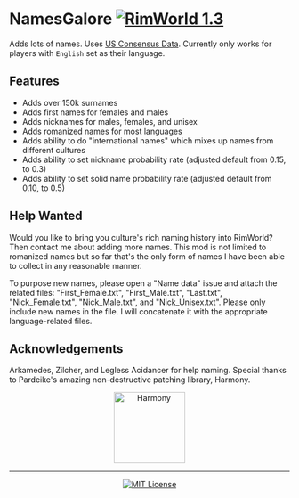 # NamesGalore [![RimWorld 1.3](https://img.shields.io/badge/RimWorld-1.1-green.svg?longCache=true&style=plastic)](http://rimworldgame.com/)

Adds lots of names. Uses [US Consensus Data](http://names.mongabay.com/data/surnames_A.htm). Currently only works for players with `English` set as their language.

## Features
- Adds over 150k surnames
- Adds first names for females and males
- Adds nicknames for males, females, and unisex
- Adds romanized names for most languages
- Adds ability to do "international names" which mixes up names from different cultures
- Adds ability to set nickname probability rate (adjusted default from 0.15, to 0.3)
- Adds ability to set solid name probability rate (adjusted default from 0.10, to 0.5)

## Help Wanted

Would you like to bring you culture's rich naming history into RimWorld? Then contact me about adding more names. This mod is not limited to romanized names but so far that's the only form of names I have been able to collect in any reasonable manner.

To purpose new names, please open a "Name data" issue and attach the related files: "First_Female.txt", "First_Male.txt", "Last.txt", "Nick_Female.txt", "Nick_Male.txt", and "Nick_Unisex.txt". Please only include new names in the file. I will concatenate it with the appropriate language-related files. 

## Acknowledgements

Arkamedes, Zilcher, and Legless Acidancer for help naming. Special thanks to Pardeike's amazing non-destructive patching library, Harmony.

<p align="center">
  <a href="https://github.com/pardeike/Harmony">
    <img src="https://raw.githubusercontent.com/pardeike/Harmony/master/HarmonyLogo.png" alt="Harmony" width="128" />
  </a>
</p>

<hr>

<p align="center">
  <a href="./LICENSE">
    <img src="https://img.shields.io/badge/license-MIT-lightgray.svg?style=flat" alt="MIT License" />
  </a>
</p> 

